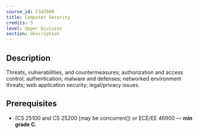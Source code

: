 ```yaml
---
course_id: CS42600
title: Computer Security
credits: 3
level: Upper Division
section: description
---
```


## Description
Threats, vulnerabilities, and countermeasures; authorization and access control; authentication; malware and defenses; networked environment threats; web application security; legal/privacy issues.

## Prerequisites
- (CS 25100 and CS 25200 [may be concurrent]) or ECE/EE 46900 — **min grade C**.
